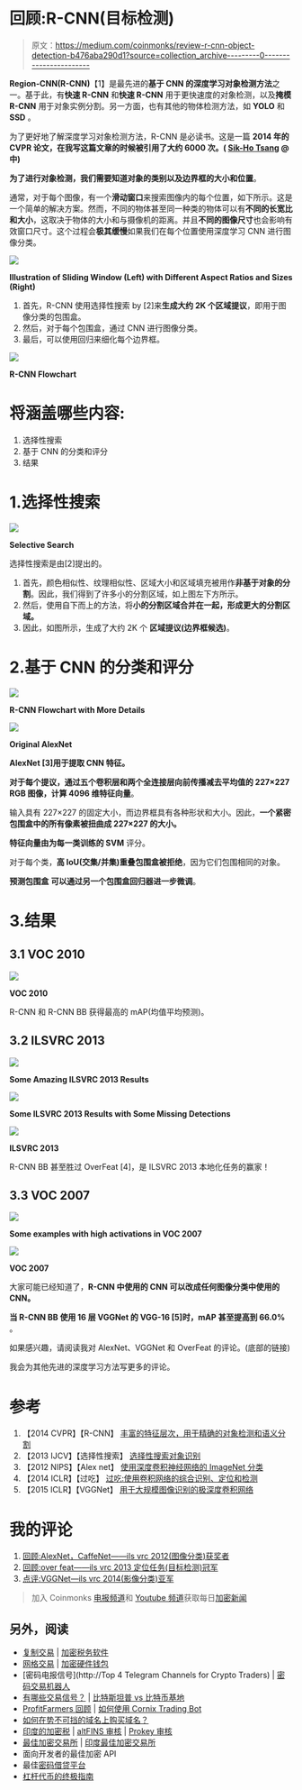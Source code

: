 # 回顾:R-CNN(目标检测)

> 原文：<https://medium.com/coinmonks/review-r-cnn-object-detection-b476aba290d1?source=collection_archive---------0----------------------->

**Region-CNN(R-CNN)**【1】是最先进的**基于 CNN 的深度学习对象检测方法**之一。基于此，有**快速 R-CNN** 和**快速 R-CNN** 用于更快速度的对象检测，以及**掩模 R-CNN** 用于对象实例分割。另一方面，也有其他的物体检测方法，如 **YOLO** 和 **SSD** 。

为了更好地了解深度学习对象检测方法，R-CNN 是必读书。这是一篇 **2014 年的 CVPR 论文，在我写这篇文章的时候被引用了大约 6000 次。( [Sik-Ho Tsang](https://medium.com/u/aff72a0c1243?source=post_page-----b476aba290d1--------------------------------) @中)**

**为了进行对象检测，我们需要知道对象的类别以及边界框的大小和位置**。

通常，对于每个图像，有一个**滑动窗口**来搜索图像内的每个位置，如下所示。这是一个简单的解决方案。然而，不同的物体甚至同一种类的物体可以有**不同的长宽比和大小**，这取决于物体的大小和与摄像机的距离。并且**不同的图像尺寸**也会影响有效窗口尺寸。这个过程会**极其缓慢**如果我们在每个位置使用深度学习 CNN 进行图像分类。

![](img/91bedfa7e68c555a4810a9933b4f2fd3.png)

**Illustration of Sliding Window (Left) with Different Aspect Ratios and Sizes (Right)**

1.  首先，R-CNN 使用选择性搜索 by [2]来**生成大约 2K 个区域提议**，即用于图像分类的包围盒。
2.  然后，对于每个包围盒，通过 CNN 进行图像分类。
3.  最后，可以使用回归来细化每个边界框。

![](img/4fd4842f987e5590e7ba3f32e74f1098.png)

**R-CNN Flowchart**

# 将涵盖哪些内容:

1.  选择性搜索
2.  基于 CNN 的分类和评分
3.  结果

# 1.选择性搜索

![](img/6ce8df68787208a99153e7e25c7d038c.png)

**Selective Search**

选择性搜索是由[2]提出的。

1.  首先，颜色相似性、纹理相似性、区域大小和区域填充被用作**非基于对象的分割**。因此，我们得到了许多小的分割区域，如上图左下方所示。
2.  然后，使用自下而上的方法，将**小的分割区域合并在一起，形成更大的分割区域。**
3.  因此，如图所示，生成了大约 2K 个 **区域提议(边界框候选)**。

# 2.基于 CNN 的分类和评分

![](img/f0d207b0601f87f3a3fcc9a221839e43.png)

**R-CNN Flowchart with More Details**

![](img/0548fc6e2efa5f1633d6475f91659587.png)

**Original AlexNet**

**AlexNet [3]用于提取 CNN 特征。**

**对于每个提议，通过五个卷积层和两个全连接层向前传播减去平均值的 227×227 RGB 图像，计算 4096 维特征向量**。

输入具有 227×227 的固定大小，而边界框具有各种形状和大小。因此，**一个紧密包围盒中的所有像素被扭曲成 227×227 的大小。**

**特征向量由为每一类训练的 SVM** 评分。

对于每个类，**高 IoU(交集/并集)重叠包围盒被拒绝**，因为它们包围相同的对象。

**预测包围盒** **可以通过另一个包围盒回归器进一步微调**。

# 3.结果

## **3.1 VOC 2010**

![](img/f187dd290a1e7765f9d2851af5c01641.png)

**VOC 2010**

R-CNN 和 R-CNN BB 获得最高的 mAP(均值平均预测)。

## 3.2 ILSVRC 2013

![](img/159c9eb87dec8b4aa6f42b2639dd9ba6.png)

**Some Amazing ILSVRC 2013 Results**

![](img/c80829d0ecbe8413d092b5ddaf89f1d9.png)

**Some ILSVRC 2013 Results with Some Missing Detections**

![](img/20363656aefde77e1217b8e194cc7b17.png)

**ILSVRC 2013**

R-CNN BB 甚至胜过 OverFeat [4]，是 ILSVRC 2013 本地化任务的赢家！

## **3.3 VOC 2007**

![](img/d6d2a95166e45d0ad54f1efd421b5aff.png)

**Some examples with high activations in VOC 2007**

![](img/cf4d2cdb4458e69c8b452995037662bc.png)

**VOC 2007**

大家可能已经知道了，**R-CNN 中使用的 CNN 可以改成任何图像分类中使用的 CNN。**

**当 R-CNN BB 使用 16 层 VGGNet 的 VGG-16 [5]时，mAP 甚至提高到 66.0%** 。

如果感兴趣，请阅读我对 AlexNet、VGGNet 和 OverFeat 的评论。(底部的链接)

我会为其他先进的深度学习方法写更多的评论。

# 参考

1.  【2014 CVPR】【R-CNN】
    [丰富的特征层次，用于精确的对象检测和语义分割](https://arxiv.org/pdf/1311.2524)
2.  【2013 IJCV】【选择性搜索】
    [选择性搜索对象识别](http://www.huppelen.nl/publications/selectiveSearchDraft.pdf)
3.  【2012 NIPS】【Alex net】
    [使用深度卷积神经网络的 ImageNet 分类](https://papers.nips.cc/paper/4824-imagenet-classification-with-deep-convolutional-neural-networks.pdf)
4.  【2014 ICLR】【过吃】
    [过吃:使用卷积网络的综合识别、定位和检测](https://arxiv.org/pdf/1312.6229)
5.  【2015 ICLR】【VGGNet】
    [用于大规模图像识别的极深度卷积网络](https://arxiv.org/pdf/1409.1556)

# **我的评论**

1.  [回顾:AlexNet，CaffeNet——ils vrc 2012(图像分类)获奖者](/coinmonks/paper-review-of-alexnet-caffenet-winner-in-ilsvrc-2012-image-classification-b93598314160)
2.  [回顾:over feat——ils vrc 2013 定位任务(目标检测)冠军](/coinmonks/review-of-overfeat-winner-of-ilsvrc-2013-localization-task-object-detection-a6f8b9044754)
3.  [点评:VGGNet—ils vrc 2014(影像分类)亚军](/coinmonks/paper-review-of-vggnet-1st-runner-up-of-ilsvlc-2014-image-classification-d02355543a11)

> 加入 Coinmonks [电报频道](https://t.me/coincodecap)和 [Youtube 频道](https://www.youtube.com/c/coinmonks/videos)获取每日[加密新闻](http://coincodecap.com/)

## 另外，阅读

*   [复制交易](/coinmonks/top-10-crypto-copy-trading-platforms-for-beginners-d0c37c7d698c) | [加密税务软件](/coinmonks/crypto-tax-software-ed4b4810e338)
*   [网格交易](https://coincodecap.com/grid-trading) | [加密硬件钱包](/coinmonks/the-best-cryptocurrency-hardware-wallets-of-2020-e28b1c124069)
*   [密码电报信号](http://Top 4 Telegram Channels for Crypto Traders) | [密码交易机器人](/coinmonks/crypto-trading-bot-c2ffce8acb2a)
*   [有哪些交易信号？](https://coincodecap.com/trading-signal) | [比特斯坦普 vs 比特币基地](https://coincodecap.com/bitstamp-coinbase)
*   [ProfitFarmers 回顾](https://coincodecap.com/profitfarmers-review) | [如何使用 Cornix Trading Bot](https://coincodecap.com/cornix-trading-bot)
*   [如何在势不可挡的域名上购买域名？](https://coincodecap.com/buy-domain-on-unstoppable-domains)
*   [印度的加密税](https://coincodecap.com/crypto-tax-india) | [altFINS 审核](https://coincodecap.com/altfins-review) | [Prokey 审核](/coinmonks/prokey-review-26611173c13c)
*   [最佳加密交易所](/coinmonks/crypto-exchange-dd2f9d6f3769) | [印度最佳加密交易所](/coinmonks/bitcoin-exchange-in-india-7f1fe79715c9)
*   面向开发者的最佳加密 API
*   最佳[密码借贷平台](/coinmonks/top-5-crypto-lending-platforms-in-2020-that-you-need-to-know-a1b675cec3fa)
*   [杠杆代币的终极指南](/coinmonks/leveraged-token-3f5257808b22)
